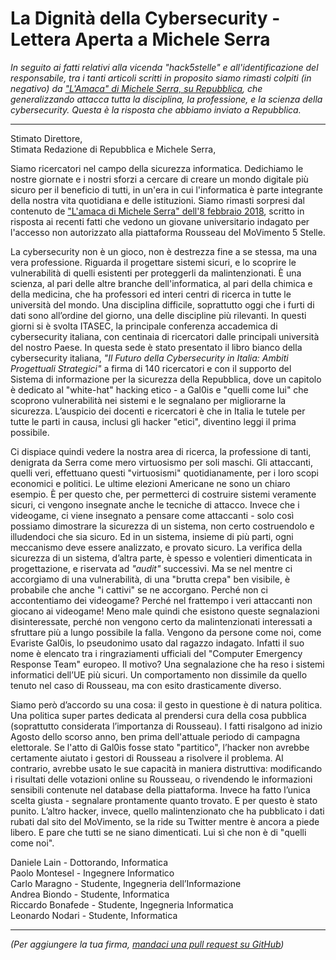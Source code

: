 # La Dignità della Cybersecurity - Lettera Aperta a Michele Serra

_In seguito ai fatti relativi alla vicenda "hack5stelle" e all'identificazione del responsabile, tra i tanti articoli scritti in proposito siamo rimasti colpiti (in negativo) da ["L'Amaca" di Michele Serra, su Repubblica](https://rep.repubblica.it/pwa/rubrica/2018/02/07/news/amaca_michele_serra-188286304/), che generalizzando attacca tutta la disciplina, la professione, e la scienza della cybersecurity. Questa è la risposta che abbiamo inviato a Repubblica._

---

Stimato Direttore,  
Stimata Redazione di Repubblica e Michele Serra,

Siamo ricercatori nel campo della sicurezza informatica. Dedichiamo le nostre giornate e i nostri sforzi a cercare di creare un mondo digitale più sicuro per il beneficio di tutti, in un'era in cui l'informatica è parte integrante della nostra vita quotidiana e delle istituzioni. Siamo rimasti sorpresi dal contenuto de ["L'amaca di Michele Serra" dell'8 febbraio 2018](https://rep.repubblica.it/pwa/rubrica/2018/02/07/news/amaca_michele_serra-188286304/), scritto in risposta ai recenti fatti che vedono un giovane universitario indagato per l'accesso non autorizzato alla piattaforma Rousseau del MoVimento 5 Stelle.

La cybersecurity non è un gioco, non è destrezza fine a se stessa, ma una vera professione. Riguarda il progettare sistemi sicuri, e lo scoprire le vulnerabilità di quelli esistenti per proteggerli da malintenzionati. È una scienza, al pari delle altre branche dell'informatica, al pari della chimica e della medicina, che ha professori ed interi centri di ricerca in tutte le università del mondo. Una disciplina difficile, soprattutto oggi che i furti di dati sono all’ordine del giorno, una delle discipline più rilevanti. In questi giorni si è svolta ITASEC, la principale conferenza accademica di cybersecurity italiana, con centinaia di ricercatori dalle principali università del nostro Paese. In questa sede è stato presentato il libro bianco della cybersecurity italiana, _"Il Futuro della Cybersecurity in Italia: Ambiti Progettuali Strategici"_ a firma di 140 ricercatori e con il supporto del Sistema di informazione per la sicurezza della Repubblica, dove un capitolo è dedicato al "white-hat" hacking etico - a Gal0is e "quelli come lui" che scoprono vulnerabilità nei sistemi e le segnalano per migliorarne la sicurezza. L’auspicio dei docenti e ricercatori è che in Italia le tutele per tutte le parti in causa, inclusi gli hacker "etici", diventino leggi il prima possibile.

Ci dispiace quindi vedere la nostra area di ricerca, la professione di tanti, denigrata da Serra come mero virtuosismo per soli maschi. Gli attaccanti, quelli veri, effettuano questi "virtuosismi" quotidianamente, per i loro scopi economici e politici. Le ultime elezioni Americane ne sono un chiaro esempio. È per questo che, per permetterci di costruire sistemi veramente sicuri, ci vengono insegnate anche le tecniche di attacco. Invece che i videogame, ci viene insegnato a pensare come attaccanti - solo così possiamo dimostrare la sicurezza di un sistema, non certo costruendolo e illudendoci che sia sicuro. Ed in un sistema, insieme di più parti, ogni meccanismo deve essere analizzato, e provato sicuro.
La verifica della sicurezza di un sistema, d’altra parte, è spesso e volentieri dimenticata in progettazione, e riservata ad _"audit"_ successivi. Ma se nel mentre ci accorgiamo di una vulnerabilità, di una "brutta crepa" ben visibile, è probabile che anche "i cattivi" se ne accorgano. Perché non ci accontentiamo dei videogame? Perché nel frattempo i veri attaccanti non giocano ai videogame! Meno male quindi che esistono queste segnalazioni disinteressate, perché non vengono certo da malintenzionati interessati a sfruttare più a lungo possibile la falla. Vengono da persone come noi, come Evariste Gal0is, lo pseudonimo usato dal ragazzo indagato. Infatti il suo nome è elencato tra i ringraziamenti ufficiali del "Computer Emergency Response Team" europeo. Il motivo? Una segnalazione che ha reso i sistemi informatici dell’UE più sicuri. Un comportamento non dissimile da quello tenuto nel caso di Rousseau, ma con esito drasticamente diverso.

Siamo però d’accordo su una cosa: il gesto in questione è di natura politica. Una politica super partes dedicata al prendersi cura della cosa pubblica (soprattutto considerata l’importanza di Rousseau). I fatti risalgono ad inizio Agosto dello scorso anno, ben prima dell'attuale periodo di campagna elettorale. Se l'atto di Gal0is fosse stato "partitico", l’hacker non avrebbe certamente aiutato i gestori di Rousseau a risolvere il problema. Al contrario, avrebbe usato le sue capacità in maniera distruttiva: modificando i risultati delle votazioni online su Rousseau, o rivendendo le informazioni sensibili contenute nel database della piattaforma. Invece ha fatto l’unica scelta giusta - segnalare prontamente quanto trovato. E per questo è stato punito. L’altro hacker, invece, quello malintenzionato che ha pubblicato i dati rubati dal sito del MoVimento, se la ride su Twitter mentre è ancora a piede libero. E pare che tutti se ne siano dimenticati. Lui sì che non è di "quelli come noi".

Daniele Lain - Dottorando, Informatica  
Paolo Montesel - Ingegnere Informatico  
Carlo Maragno - Studente, Ingegneria dell’Informazione  
Andrea Biondo - Studente, Informatica  
Riccardo Bonafede - Studente, Ingegneria Informatica  
Leonardo Nodari - Studente, Informatica  

---

_(Per aggiungere la tua firma, [mandaci una pull request su GitHub](https://github.com/dantt/lettera-aperta-a-michele-serra))_
